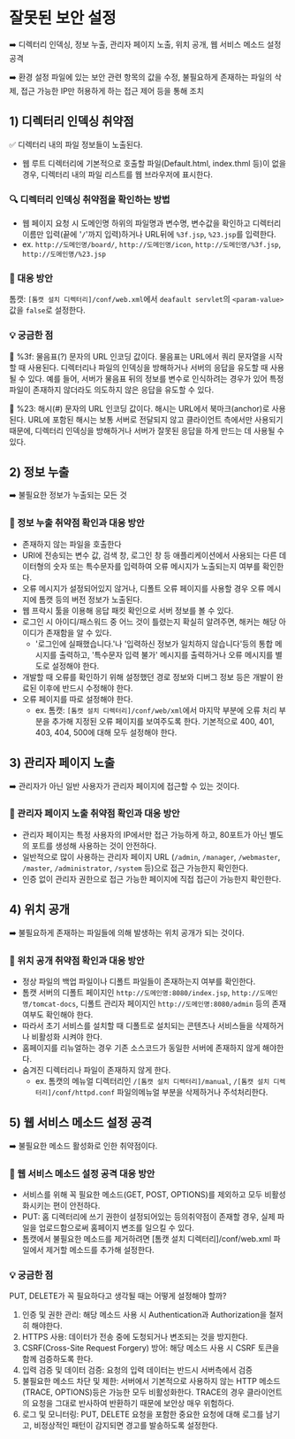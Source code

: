 # 잘못된 보안 설정
➡️ 디렉터리 인덱싱, 정보 누출, 관리자 페이지 노출, 위치 공개, 웹 서비스 메소드 설정 공격

➡️ 환경 설정 파일에 있는 보안 관련 항목의 값을 수정, 불필요하게 존재하는 파일의 삭제, 접근 가능한 IP만 허용하게 하는 접근 제어 등을 통해 조치

## 1) 디렉터리 인덱싱 취약점
✅ 디렉터리 내의 파일 정보들이 노출된다.
- 웹 루트 디렉터리에 기본적으로 호출할 파일(Default.html, index.thml 등)이 없을 경우, 디렉터리 내의 파일 리스트를 웹 브라우저에 표시한다. 
### 🔍 디렉터리 인덱싱 취약점을 확인하는 방법
  - 웹 페이지 요청 시 도메인명 하위의 파일명과 변수명, 변수값을 확인하고 디렉터리 이름만 입력(끝에 '`/`'까지 입력)하거나 URL뒤에 `%3f.jsp`, `%23.jsp`를 입력한다.
  - ex. `http://도메인명/board/`, `http://도메인명/icon`, `http://도메인명/%3f.jsp`, `http://도메인명/%23.jsp`

### 🔐 대응 방안
톰캣: `[톰캣 설치 디렉터리]/conf/web.xml`에서 `deafault servlet`의 `<param-value>`값을 `false`로 설정한다. 

### 💡 궁금한 점
    
  🔻 %3f: 물음표(?) 문자의 URL 인코딩 값이다.
        물음표는 URL에서 쿼리 문자열을 시작할 때 사용된다. 디렉터리나 파일의 인덱싱을 방해하거나 서버의 응답을 유도할 때 사용될 수 있다.
       예를 들어, 서버가 물음표 뒤의 정보를 변수로 인식하려는 경우가 있어 특정 파일이 존재하지 않더라도 의도하지 않은 응답을 유도할 수 있다.
  
  🔻 %23: 해시(#) 문자의 URL 인코딩 값이다.
  해시는 URL에서 북마크(anchor)로 사용된다. URL에 포함된 해시는 보통 서버로 전달되지 않고 클라이언트 측에서만 사용되기 때문에, 디렉터리 인덱싱을 방해하거나 서버가 잘못된 응답을 하게 만드는 데 사용될 수 있다.

## 2) 정보 누출
➡️ 불필요한 정보가 누출되는 모든 것
### 🔐 정보 누출 취약점 확인과 대응 방안
- 존재하지 않는 파일을 호출한다
- URI에 전송되는 변수 값, 검색 창, 로그인 창 등 애플리케이션에서 사용되는 다른 데이터형의 숫자 또는 특수문자를 입력하여 오류 메시지가 노출되는지 여부를 확인한다.
- 오류 메시지가 설정되어있지 않거나, 디폴트 오류 페이지를 사용할 경우 오류 메시지에 톰캣 등의 버전 정보가 노출된다.
- 웹 프락시 툴을 이용해 응답 패킷 확인으로 서버 정보를 볼 수 있다.
- 로그인 시 아이디/패스워드 중 어느 것이 틀렸는지 확실히 알려주면, 해커는 해당 아이디가 존재함을 알 수 있다.
  - '로그인에 실패했습니다.'나 '입력하신 정보가 일치하지 않습니다'등의 통합 메시지를 출력하고, '특수문자 입력 불가' 메시지를 출력하거나 오류 메시지를 별도로 설정해야 한다.
- 개발할 때 오류를 확인하기 위해 설정했던 경로 정보와 디버그 정보 등은 개발이 완료된 이후에 반드시 수정해야 한다.
- 오류 페이지를 따로 설정해야 한다.
  - ex. 톰캣: `[톰캣 설치 디렉터리]/conf/web/xml`에서 마지막 부분에 오류 처리 부분을 추가해 지정된 오류 페이지를 보여주도록 한다. 기본적으로 400, 401, 403, 404, 500에 대해 모두 설정해야 한다. 
       

## 3) 관리자 페이지 노출
➡️ 관리자가 아닌 일반 사용자가 관리자 페이지에 접근할 수 있는 것이다.
### 🔐 관리자 페이지 노출 취약점 확인과 대응 방안
- 관리자 페이지는 특정 사용자의 IP에서만 접근 가능하게 하고, 80포트가 아닌 별도의 포트를 생성해 사용하는 것이 안전하다.
- 일반적으로 많이 사용하는 관리자 페이지 URL (`/admin`, `/manager`, `/webmaster`, `/master`, `/administrator`, `/system` 등)으로 접근 가능한지 확인한다.
- 인증 없이 관리자 권한으로 접근 가능한 페이지에 직접 접근이 가능한지 확인한다. 

## 4) 위치 공개
➡️ 불필요하게 존재하는 파일들에 의해 발생하는 위치 공개가 되는 것이다.
### 🔐 위치 공개 취약점 확인과 대응 방안
- 정상 파일의 백업 파일이나 디폴트 파일들이 존재하는지 여부를 확인한다.
- 톰캣 서버의 디폴트 페이지인 `http://도메인명:8080/index.jsp`, `http://도메인명/tomcat-docs`, 디폴트 관리자 페이지인 `http://도메인명:8080/admin` 등의 존재 여부도 확인해야 한다.
- 따라서 초기 서비스를 설치할 때 디폴트로 설치되는 콘텐츠나 서비스들을 삭제하거나 비활성화 시켜야 한다.
- 홈페이지를 리뉴얼하는 경우 기존 소스코드가 동일한 서버에 존재하지 않게 해야한다.
- 숨겨진 디렉터리나 파일이 존재하지 않게 한다.
  - ex. 톰캣의 메뉴얼 디렉터리인 `/[톰캣 설치 디렉터리]/manual`, `/[톰캣 설치 디렉터리]/conf/httpd.conf` 파일의메뉴얼 부분을 삭제하거나 주석처리한다. 

## 5) 웹 서비스 메소드 설정 공격
➡️ 불필요한 메소드 활성화로 인한 취약점이다.
### 🔐 웹 서비스 메소드 설정 공격 대응 방안
- 서비스를 위해 꼭 필요한 메소드(GET, POST, OPTIONS)를 제외하고 모두 비활성화시키는 편이 안전하다.
- PUT: 홈 디렉터리에 쓰기 권한이 설정되어있는 등의취약점이 존재할 경우, 실제 파일을 업로드함으로써 홈페이지 변조를 일으킬 수 있다.
- 톰캣에서 불필요한 메소드를 제거하려면 [톰캣 설치 디렉터리]/conf/web.xml 파일에서 제거할 메소드를 추가해 설정한다.


### 💡 궁금한 점
PUT, DELETE가 꼭 필요하다고 생각될 때는 어떻게 설정해야 할까?
1. 인증 및 권한 관리: 해당 메소드 사용 시 Authentication과 Authorization을 철저히 해야한다. 
2. HTTPS 사용: 데이터가 전송 중에 도청되거나 변조되는 것을 방지한다. 
3. CSRF(Cross-Site Request Forgery) 방어: 해당 메소드 사용 시 CSRF 토큰을 함께 검증하도록 한다.
4. 입력 검증 및 데이터 검증: 요청의 입력 데이터는 반드시 서버측에서 검증
5. 불필요한 메소드 차단 및 제한: 서버에서 기본적으로 사용하지 않는 HTTP 메소드 (TRACE, OPTIONS)등은 가능한 모두 비활성화한다. TRACE의 경우 클라이언트의 요청을 그대로 반사하여 반환하기 때문에 보안상 매우 위험하다.
6. 로그 및 모니터링: PUT, DELETE 요청을 포함한 중요한 요청에 대해 로그를 남기고, 비정상적인 패턴이 감지되면 경고를 발송하도록 설정한다. 
